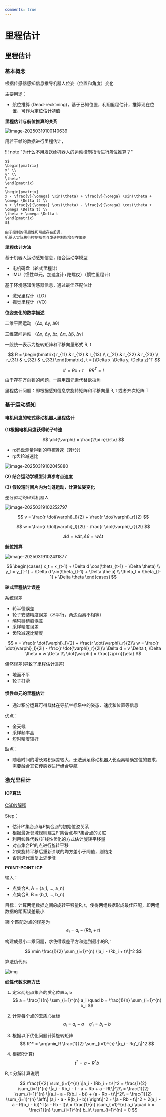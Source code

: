 ```yaml
---
comments: true
---
```


# 里程估计

## 里程估计

### 基本概念

根据传感器感知信息推导机器人位姿（位置和角度）变化

主要用途：
  - 航位推算 (Dead-reckoning)，基于已知位置，利用里程估计，推算现在位置，可作为定位估计初值



**里程估计与航位推算的关系**

![image-20250319100140639](https://zyysite.oss-cn-hangzhou.aliyuncs.com/202503191001809.png)

用若干帧的数据进行里程估计，

!!! note "为什么不用发送给机器人的运动控制指令进行航位推算？"

    $$
    \begin{pmatrix}
    x' \\
    y' \\
    \theta'
    \end{pmatrix}
    =
    \begin{pmatrix}
    x - \frac{v}{\omega} \sin(\theta) + \frac{v}{\omega} \sin(\theta + \omega \Delta t) \\
    y + \frac{v}{\omega} \cos(\theta) - \frac{v}{\omega} \cos(\theta + \omega \Delta t) \\
    \theta + \omega \Delta t
    \end{pmatrix}
    $$
    
    由于控制的滞后性和可能存在超调，
    机器人实际执行控制指令与发送控制指令存在偏差

**里程估计方法**

基于机器人运动感知信息，结合运动学模型
  - 电机码盘（轮式里程计）
  - IMU（惯性单元，加速度计+陀螺仪）（惯性里程计）

基于环境感知传感器信息，通过最佳匹配估计
  - 激光里程计（LO）
  - 视觉里程计（VO）

**位姿变化的数学描述**

二维平面运动 （Δx, Δy, Δθ）

三维空间运动 （Δx, Δy, Δz, Δα, Δβ, Δγ）

一般统一表示为旋转矩阵和平移向量形式 R, t

$$
R = \begin{bmatrix}
r_{11} & r_{12} & r_{13} \\
r_{21} & r_{22} & r_{23} \\
r_{31} & r_{32} & r_{33}
\end{bmatrix}, t = [\Delta x, \Delta y, \Delta z]^T
$$

$$
x' = Rx + t \quad RR^T = I
$$

由于存在万向锁的问题，一般用四元素代替欧拉角

里程估计问题：即根据感知信息求旋转矩阵和平移向量 R, t 或者齐次矩阵 T

### 基于运动感知

#### 电机码盘的轮式移动机器人里程估计

**(1)根据电机码盘获得轮子转速**

$$
\dot{\varphi} = \frac{2\pi n}{\eta}
$$

- n:码盘测量得到的电机转速（转/分）
- η:齿轮减速比

![image-20250319102045880](https://zyysite.oss-cn-hangzhou.aliyuncs.com/202503191020011.png)

**(2) 结合运动学模型计算参考点速度**

**(3) 假设短时间片内为匀速运动，计算位姿变化**

差分驱动的轮式机器人

![image-20250319102252797](https://zyysite.oss-cn-hangzhou.aliyuncs.com/202503191022882.png)


$$
v = \frac{r \dot{\varphi}_l}{2} + \frac{r \dot{\varphi}_r}{2}
$$

$$
w = \frac{r \dot{\varphi}_l}{2l} - \frac{r \dot{\varphi}_r}{2l}
$$

$$
\Delta d = v \Delta t, \Delta \theta = w \Delta t
$$

**航位推算**


![image-20250319102431877](https://zyysite.oss-cn-hangzhou.aliyuncs.com/202503191024924.png)


$$
\begin{cases}
x_t = x_{t-1} + \Delta d \cos(\theta_{t-1} + \Delta \theta) \\
y_t = y_{t-1} + \Delta d \sin(\theta_{t-1} + \Delta \theta) \\
\theta_t = \theta_{t-1} + \Delta \theta
\end{cases}
$$

**轮式里程估计误差**

系统误差
  - 轮半径误差
  - 轮子安装精度误差（不平行，两边距离不相等）
  - 编码器精度误差
  - 采样精度误差
  - 齿轮减速比精度

$$
v = \frac{r \dot{\varphi}_l}{2} + \frac{r \dot{\varphi}_r}{2}\\
w = \frac{r \dot{\varphi}_l}{2l} - \frac{r \dot{\varphi}_r}{2l}\\
\Delta d = v \Delta t, \Delta \theta = w \Delta t\\
\dot{\varphi} = \frac{2\pi n}{\eta}
$$

偶然误差(导致了里程估计偏差)
  - 地面不平
  - 轮子打滑



#### 惯性单元的里程估计

- 通过积分运算可得载体在导航坐标系中的姿态、速度和位置等信息

优点：
- 全天候
- 采样频率高
- 短时精度较好

缺点：
- 随着时间的增长累积误差较大，无法满足移动机器人长距离精确定位的要求，需要融合其它传感器进行组合导航

### 激光里程计




#### ICP算法

[CSDN解释](https://blog.csdn.net/qq_41685265/article/details/107140349)

Step：
  - 估计P'集合点与P集合点的初始位姿关系
  - 根据最近邻域规则建立P'集合点与P集合点的关联
  - 利用线性代数/非线性优化的方式估计旋转平移量
  - 对点集合P'的点进行旋转平移
  - 如果旋转平移后重新关联的均方差小于阈值，则结束
  - 否则迭代重复上述步骤


**POINT-POINT ICP**

输入：

- 点集合A, A = {a_1, ..., a_n}
- 点集合B, B = {b_1, ..., b_n}

目标：计算两组数据之间的旋转平移量R, t，使得两组数据形成最佳匹配，即两组数据的距离误差最小

第i个匹配对点的误差为
$$
e_i = a_i - (Rb_i + t)
$$

构建成最小二乘问题，求使得误差平方和达到最小的R, t

$$
\min \frac{1}{2} \sum_{i=1}^{n} \|a_i - (Rb_i + t)\|^2
$$


算法伪代码

![img](https://zyysite.oss-cn-hangzhou.aliyuncs.com/202503191111605.png)

**线性代数求解方法**

1. 定义两组点集合的质心位置a, b
   $$
   a = \frac{1}{n} \sum_{i=1}^{n} a_i \quad b = \frac{1}{n} \sum_{i=1}^{n} b_i
   $$

2. 计算每个点的去质心坐标
   $$
   q_i = a_i - a \quad q'_i = b_i - b
   $$

3. 根据以下优化问题计算旋转矩阵
   $$
   R^* = \arg\min_R \frac{1}{2} \sum_{i=1}^{n} \|q_i - Rq'_i\|^2
   $$

4. 根据R计算t
   $$
   t^* = a - R^*b
   $$

R, t 分解计算说明

$$
\frac{1}{2} \sum_{i=1}^{n} \|a_i - (Rb_i + t)\|^2 = \frac{1}{2} \sum_{i=1}^{n} \|a_i - Rb_i - t - a + Rb + a - Rb\|^2\\
= \frac{1}{2} \sum_{i=1}^{n} \|(a_i - a - R(b_i - b)) + (a - Rb - t)\|^2\\
= \frac{1}{2} \sum_{i=1}^{n} \left\| (a_i - a - R(b_i - b)) \right\|^2 + \|a - Rb - t\|^2 + 2(a_i - a - R(b_i - b))^T(a - Rb - t)\\
= \frac{1}{n} \sum_{i=1}^{n} a_i \quad b = \frac{1}{n} \sum_{i=1}^{n} b_i\\
\sum_{i=1}^{n} = 0
$$







































